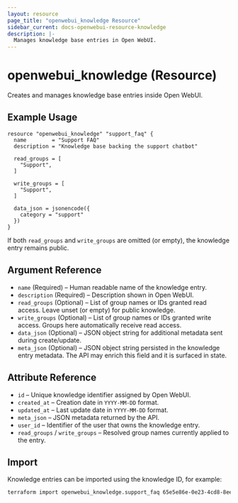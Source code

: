 ```yaml
---
layout: resource
page_title: "openwebui_knowledge Resource"
sidebar_current: docs-openwebui-resource-knowledge
description: |-
  Manages knowledge base entries in Open WebUI.
---
```


# openwebui_knowledge (Resource)

Creates and manages knowledge base entries inside Open WebUI.

## Example Usage

```hcl
resource "openwebui_knowledge" "support_faq" {
  name        = "Support FAQ"
  description = "Knowledge base backing the support chatbot"

  read_groups = [
    "Support",
  ]

  write_groups = [
    "Support",
  ]

  data_json = jsonencode({
    category = "support"
  })
}
```

If both `read_groups` and `write_groups` are omitted (or empty), the knowledge entry remains public.

## Argument Reference

* `name` (Required) – Human readable name of the knowledge entry.
* `description` (Required) – Description shown in Open WebUI.
* `read_groups` (Optional) – List of group names or IDs granted read access. Leave unset (or empty) for public knowledge.
* `write_groups` (Optional) – List of group names or IDs granted write access. Groups here automatically receive read access.
* `data_json` (Optional) – JSON object string for additional metadata sent during create/update.
* `meta_json` (Optional) – JSON object string persisted in the knowledge entry metadata. The API may enrich this field and it is surfaced in state.

## Attribute Reference

* `id` – Unique knowledge identifier assigned by Open WebUI.
* `created_at` – Creation date in `YYYY-MM-DD` format.
* `updated_at` – Last update date in `YYYY-MM-DD` format.
* `meta_json` – JSON metadata returned by the API.
* `user_id` – Identifier of the user that owns the knowledge entry.
* `read_groups` / `write_groups` – Resolved group names currently applied to the entry.

## Import

Knowledge entries can be imported using the knowledge ID, for example:

```bash
terraform import openwebui_knowledge.support_faq 65e5e86e-0e23-4cd8-8eee-447c6923f632
```
